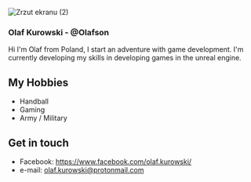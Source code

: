 ![Zrzut ekranu (2)](https://user-images.githubusercontent.com/103067797/162509184-58755f07-7427-4258-999e-c29b3a431a0e.png)

### Olaf Kurowski - @Olafson
Hi I'm Olaf from Poland, I start an adventure with game development. I'm currently developing my skills in developing games in the unreal engine. 

## My Hobbies
- Handball
- Gaming
- Army / Military

## Get in touch
- Facebook: https://www.facebook.com/olaf.kurowski/
- e-mail: olaf.kurowski@protonmail.com
